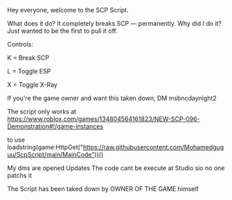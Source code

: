 Hey everyone, welcome to the SCP Script.

What does it do?
It completely breaks SCP — permanently.
Why did I do it? Just wanted to be the first to pull it off.

Controls:

K = Break SCP

L = Toggle ESP

X = Toggle X-Ray

If you're the game owner and want this taken down, DM msbncdaynight2

The script only works at
https://www.roblox.com/games/134804564161823/NEW-SCP-096-Demonstration#!/game-instances

to use 
loadstring(game:HttpGet("https://raw.githubusercontent.com/Mohamedguguu/ScpScript/main/MainCode"))() 

My dms are opened
Updates
The code cant be execute at Studio sio no one patchs it

The Script has been taked down by OWNER OF THE GAME himself
